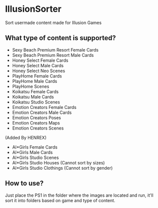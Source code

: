 # IllusionSorter
Sort usermade content made for Illusion Games

## What type of content is supported?
- Sexy Beach Premium Resort Female Cards
- Sexy Beach Premium Resort Male Cards
- Honey Select Female Cards
- Honey Select Male Cards
- Honey Select Neo Scenes
- PlayHome Female Cards
- PlayHome Male Cards
- PlayHome Scenes
- Koikatsu Female Cards
- Koikatsu Male Cards
- Koikatsu Studio Scenes
- Emotion Creators Female Cards
- Emotion Creators Male Cards
- Emotion Creators Poses
- Emotion Creators Maps
- Emotion Creators Scenes

(Added By HENREX)
- AI*Girls Female Cards
- AI*Girls Male Cards
- AI*Girls Studio Scenes
- AI*Girls Studio Houses (Cannot sort by sizes)
- AI*Girls Studio Clothings (Cannot sort by gender)

## How to use?
Just place the PS1 in the folder where the images are located and run, it'll sort it into folders based on game and type of content.